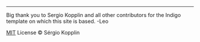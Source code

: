 
---
Big thank you to Sergio Kopplin and all other contributors for the Indigo template on which this site is based. -Leo

[MIT](http://kopplin.mit-license.org/) License © Sérgio Kopplin
